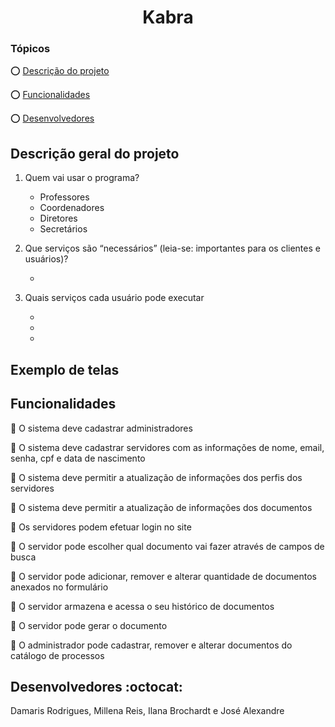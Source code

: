 <h1 style="text-align: center;">Kabra</h1>

### Tópicos

:o: [Descrição do projeto](#descrição-geral-do-projeto)

:o: [Funcionalidades](#funcionalidades)

:o: [Desenvolvedores](#desenvolvedores-octocat)

## Descrição geral do projeto

1. Quem vai usar o programa?

   - Professores
   - Coordenadores
   - Diretores
   - Secretários

2. Que serviços são “necessários” (leia-se: importantes para os clientes e usuários)?

   -

3. Quais serviços cada usuário pode executar

   - <br />
   - <br />
   -

## Exemplo de telas

## Funcionalidades

:pushpin: O sistema deve cadastrar administradores

:pushpin: O sistema deve cadastrar servidores com as informações de nome, email, senha, cpf e data de nascimento

:pushpin: O sistema deve permitir a atualização de informações dos perfis dos servidores

:pushpin: O sistema deve permitir a atualização de informações dos documentos

:pushpin: Os servidores podem efetuar login no site

:pushpin: O servidor pode escolher qual documento vai fazer através de campos de busca

:pushpin: O servidor pode adicionar, remover e alterar quantidade de documentos anexados no formulário

:pushpin: O servidor armazena e acessa o seu histórico de documentos

:pushpin: O servidor pode gerar o documento

:pushpin: O administrador pode cadastrar, remover e alterar documentos do catálogo de processos

## Desenvolvedores :octocat:

Damaris Rodrigues, Millena Reis, Ilana Brochardt e José Alexandre
